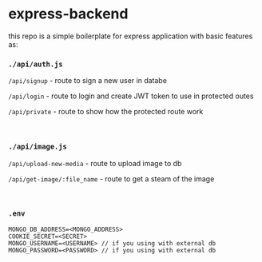 # express-backend 
this repo is a simple boilerplate for express application with basic features as:



### `./api/auth.js`
`/api/signup` - route to sign a new user in databe

`/api/login` - route to login and create JWT token to use in protected outes

`/api/private` - route to show how the protected route work

<br>

### `./api/image.js`
`/api/upload-new-media` - route to upload image to db

`/api/get-image/:file_name` - route to get a steam of the image

<br>

### `.env` 

```
MONGO_DB_ADDRESS=<MONGO_ADDRESS>
COOKIE_SECRET=<SECRET>
MONGO_USERNAME=<USERNAME> // if you using with external db
MONGO_PASSWORD=<PASSWORD> // if you using with external db
```

